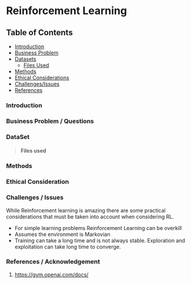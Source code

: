 # Reinforcement Learning
## Table of Contents
* [Introduction](#Introduction)
* [Business Problem](#BusinessProblem)
* [Datasets](#DataSets)
  * [Files Used](#Files)
* [Methods](#Methods)
* [Ethical Considerations](#EthicalConsiderations)
* [Challenges/Issues](#ChallengesIssues)
* [References](#References)

<a name="Introduction"></a>
### Introduction

<a name="BusinessProblem"></a>
### Business Problem / Questions


<a name="DataSets"></a>
### DataSet

<a name="Files"></a>
> #### Files used
        

<a name="Methods"></a>
### Methods
        

<a name="EthicalConsiderations"></a>
### Ethical Consideration

<a name="ChallengesIssues"></a>
### Challenges / Issues
While Reinforcement learning is amazing there are some practical considerations that must be taken into account when considering RL.

- For simple learning problems Reinforcement Learning can be overkill
- Assumes the environment is Markovian
- Training can take a long time and is not always stable. Exploration and exploitation can take long time to converge.

<a name="References"></a>
### References / Acknowledgement

<!---
I am adding the below links with the subscripts to be refereneced within the document
[1]: https://gym.openai.com

--->

1. https://gym.openai.com/docs/